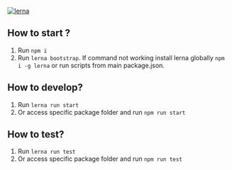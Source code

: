 [![lerna](https://img.shields.io/badge/maintained%20with-lerna-cc00ff.svg)](https://lerna.js.org/)


## How to start ?
1. Run `npm i`
2. Run `lerna bootstrap`. If command not working install lerna globally `npm i -g lerna` or run scripts from main package.json.

## How to develop?
1. Run `lerna run start`
2. Or access specific package folder and run `npm run start`

## How to test?
1. Run `lerna run test`
2. Or access specific package folder and run `npm run test`